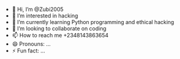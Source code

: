 - 👋 Hi, I’m @Zubi2005
- 👀 I’m interested in hacking
- 🌱 I’m currently learning Python programming and ethical hacking
- 💞️ I’m looking to collaborate on coding
- 📫 How to reach me +2348143863654
- 😄 Pronouns: ...
- ⚡ Fun fact: ...

<!---
Zubi2005/Zubi2005 is a ✨ special ✨ repository because its `README.md` (this file) appears on your GitHub profile.
You can click the Preview link to take a look at your changes.
--->
